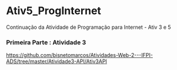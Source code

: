 # Ativ5_ProgInternet
Continuação da Atividade de Programação para Internet - Ativ 3 e 5

### Primeira Parte : Atividade 3 
https://github.com/bisnetomarcos/Atividades-Web-2---IFPI-ADS/tree/master/Atividade3-API/Ativ3API


